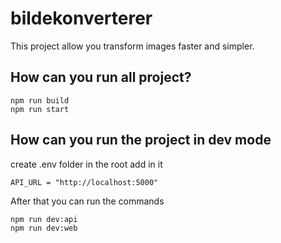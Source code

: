 # bildekonverterer

This project allow you transform images faster and simpler.

## How can you run all project?

```
npm run build
npm run start
```

## How can you run the project in dev mode

create .env folder in the root
add in it

```
API_URL = "http://localhost:5000"
```

After that you can run the commands

```
npm run dev:api
npm run dev:web
```
